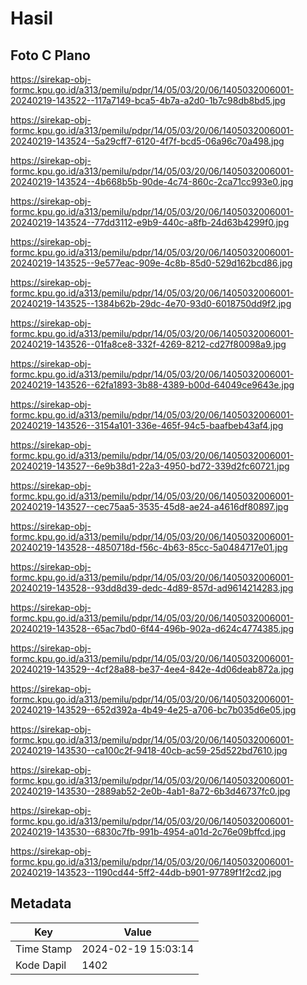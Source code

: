 # Hasil

## Foto C Plano

https://sirekap-obj-formc.kpu.go.id/a313/pemilu/pdpr/14/05/03/20/06/1405032006001-20240219-143522--117a7149-bca5-4b7a-a2d0-1b7c98db8bd5.jpg

https://sirekap-obj-formc.kpu.go.id/a313/pemilu/pdpr/14/05/03/20/06/1405032006001-20240219-143524--5a29cff7-6120-4f7f-bcd5-06a96c70a498.jpg

https://sirekap-obj-formc.kpu.go.id/a313/pemilu/pdpr/14/05/03/20/06/1405032006001-20240219-143524--4b668b5b-90de-4c74-860c-2ca71cc993e0.jpg

https://sirekap-obj-formc.kpu.go.id/a313/pemilu/pdpr/14/05/03/20/06/1405032006001-20240219-143524--77dd3112-e9b9-440c-a8fb-24d63b4299f0.jpg

https://sirekap-obj-formc.kpu.go.id/a313/pemilu/pdpr/14/05/03/20/06/1405032006001-20240219-143525--9e577eac-909e-4c8b-85d0-529d162bcd86.jpg

https://sirekap-obj-formc.kpu.go.id/a313/pemilu/pdpr/14/05/03/20/06/1405032006001-20240219-143525--1384b62b-29dc-4e70-93d0-6018750dd9f2.jpg

https://sirekap-obj-formc.kpu.go.id/a313/pemilu/pdpr/14/05/03/20/06/1405032006001-20240219-143526--01fa8ce8-332f-4269-8212-cd27f80098a9.jpg

https://sirekap-obj-formc.kpu.go.id/a313/pemilu/pdpr/14/05/03/20/06/1405032006001-20240219-143526--62fa1893-3b88-4389-b00d-64049ce9643e.jpg

https://sirekap-obj-formc.kpu.go.id/a313/pemilu/pdpr/14/05/03/20/06/1405032006001-20240219-143526--3154a101-336e-465f-94c5-baafbeb43af4.jpg

https://sirekap-obj-formc.kpu.go.id/a313/pemilu/pdpr/14/05/03/20/06/1405032006001-20240219-143527--6e9b38d1-22a3-4950-bd72-339d2fc60721.jpg

https://sirekap-obj-formc.kpu.go.id/a313/pemilu/pdpr/14/05/03/20/06/1405032006001-20240219-143527--cec75aa5-3535-45d8-ae24-a4616df80897.jpg

https://sirekap-obj-formc.kpu.go.id/a313/pemilu/pdpr/14/05/03/20/06/1405032006001-20240219-143528--4850718d-f56c-4b63-85cc-5a0484717e01.jpg

https://sirekap-obj-formc.kpu.go.id/a313/pemilu/pdpr/14/05/03/20/06/1405032006001-20240219-143528--93dd8d39-dedc-4d89-857d-ad9614214283.jpg

https://sirekap-obj-formc.kpu.go.id/a313/pemilu/pdpr/14/05/03/20/06/1405032006001-20240219-143528--65ac7bd0-6f44-496b-902a-d624c4774385.jpg

https://sirekap-obj-formc.kpu.go.id/a313/pemilu/pdpr/14/05/03/20/06/1405032006001-20240219-143529--4cf28a88-be37-4ee4-842e-4d06deab872a.jpg

https://sirekap-obj-formc.kpu.go.id/a313/pemilu/pdpr/14/05/03/20/06/1405032006001-20240219-143529--652d392a-4b49-4e25-a706-bc7b035d6e05.jpg

https://sirekap-obj-formc.kpu.go.id/a313/pemilu/pdpr/14/05/03/20/06/1405032006001-20240219-143530--ca100c2f-9418-40cb-ac59-25d522bd7610.jpg

https://sirekap-obj-formc.kpu.go.id/a313/pemilu/pdpr/14/05/03/20/06/1405032006001-20240219-143530--2889ab52-2e0b-4ab1-8a72-6b3d46737fc0.jpg

https://sirekap-obj-formc.kpu.go.id/a313/pemilu/pdpr/14/05/03/20/06/1405032006001-20240219-143530--6830c7fb-991b-4954-a01d-2c76e09bffcd.jpg

https://sirekap-obj-formc.kpu.go.id/a313/pemilu/pdpr/14/05/03/20/06/1405032006001-20240219-143523--1190cd44-5ff2-44db-b901-97789f1f2cd2.jpg


## Metadata

| Key        | Value               |
| ---------- | ------------------- |
| Time Stamp | 2024-02-19 15:03:14 |
| Kode Dapil | 1402                |



